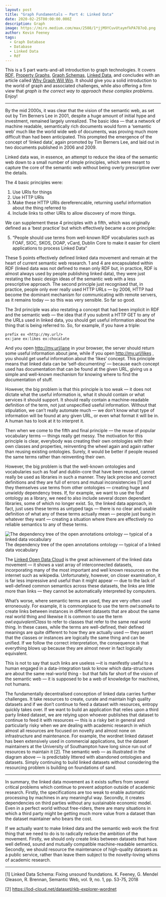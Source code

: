 ```yaml
---
layout: post
title: "Graph Fundamentals — Part 4: Linked Data"
date: 2020-02-25T00:00:00.000Z
description: Graph
image: https://miro.medium.com/max/2508/1*jjM9YCuvUtaymfkPA787oQ.png
author: Kevin Feeney
tags:
  - Graph Database
  - Database
  - Linked Data
  - Rdf
---
```

This is a 5 part warts-and-all introduction to graph technologies. It covers [RDF](https://terminusdb.com/blog/2019/09/20/graph-fundamentals-part-1-rdf/), [Property Graphs](https://terminusdb.com/blog/2019/09/25/graph-fundamentals-part-2-labelled-property-graphs/), [Graph Schemas](https://terminusdb.com/blog/2019/10/03/graph-fundamentals-part-3-graph-schema-languages/), [Linked Data](https://terminusdb.com/blog/2020/02/25/graph-fundamentals-part-4-linked-data/), and concludes with an article called [Why Graph Will Win](https://terminusdb.com/blog/2020/03/02/why-graph-will-win/). It should give you a solid introduction to the world of graph and associated challenges, while also offering a firm view that *graph is the correct way to approach these complex problems*. Enjoy!

- - -

By the mid 2000s, it was clear that the vision of the semantic web, as set out by Tim Berners Lee in 2001, despite a huge amount of initial hype and investment, remained largely unrealized. The basic idea — that a network of machine readable, semantically rich documents would form a ‘semantic web’ much like the world wide web of documents, was proving much more difficult than had been anticipated. This prompted the emergence of the concept of ‘linked data’, again promoted by Tim Berners Lee, and laid out in two documents published in 2006 and 2009.

Linked data was, in essence, an attempt to reduce the idea of the semantic web down to a small number of simple principles, which were meant to capture the core of the semantic web without being overly prescriptive over the details.

The 4 basic principles were:

1. Use URIs for things
2. Use HTTP URIs
3. Make these HTTP URIs dereferencable, returning useful information about the thing referred to
4. Include links to other URIs to allow discovery of more things.

We can supplement these 4 principles with a fifth, which was originally defined as a ‘best practice’ but which effectively became a core principle:

5. “People should use terms from well-known RDF vocabularies such as FOAF, SIOC, SKOS, DOAP, vCard, Dublin Core to make it easier for client applications to process Linked Data”

These 5 points effectively defined linked data movement and remain at the heart of current semantic web research. 1 and 4 are encapsulated within RDF (linked data was not defined to mean only RDF but, in practice, RDF is almost always used by people publishing linked data), they were just restating the basic design ideas of the semantic web with a less prescriptive approach. The second principle just recognised that, in practice, people only ever really used HTTP URLs — by 2006, HTTP had become the dominant mechanism for communicating with remote servers, as it remains today — so this was very sensible. So far so good.

The 3rd principle was also restating a concept that had been implicit in RDF and the semantic web — the idea that if you submit a HTTP GET to any of the URLs used in linked data, you should get useful information about the thing that is being referred to. So, for example, if you have a triple:

```
prefix ex <http://my.url/>
ex:jane ex:likes ex:chocalate
```

And you open http://my.url/jane in your browser, the server should return some useful information about jane, while if you open http://my.url/likes , you should get useful information about the ‘likes’ concept. This principle means that linked data can be ‘self-documenting’ — because each concept used has documentation that can be found at the given URL, giving us a simple and well-known mechanism for knowing where to find the documentation of stuff.

However, the big problem is that this principle is too weak — it does not dictate what the useful information is, what it should contain or what services it should support. It should really contain a machine-readable definition of the term, not just unspecified useful information. Without that stipulation, we can’t really automate much — we don’t know what type of information will be found at any given URL, or even what format it will be in. A human has to look at it to interpret it.

Then when we come to the fifth and final principle — the reuse of popular vocabulary terms — things really get messy. The motivation for this principle is clear, everybody was creating their own ontologies with their own classes and properties, reinventing the wheel again and again rather than reusing existing ontologies. Surely, it would be better if people reused the same terms rather than reinventing their own.

However, the big problem is that the well-known ontologies and vocabularies such as foaf and dublin-core that have been reused, cannot really be used as libraries in such a manner. They lack precise and correct definitions and they are full of errors and mutual inconsistencies \[1] and they themselves use terms from other ontologies — creating huge and unwieldy dependency trees. If, for example, we want to use the foaf ontology as a library, we need to also include several dozen dependant libraries, some of which no longer exist. So, the linked data approach, in fact, just uses these terms as untyped tags — there is no clear and usable definition of what any of these terms actually mean — people just bung in whatever they want — creating a situation where there are effectively no reliable semantics to any of these terms.

![The dependency tree of the open annotations ontology — typical of a linked data vocabulary](https://miro.medium.com/max/2508/1*jjM9YCuvUtaymfkPA787oQ.png) The dependency tree of the open annotations ontology — typical of a linked data vocabulary

The [Linked Open Data Cloud](https://lod-cloud.net/) is the great achievement of the linked data movement — it shows a vast array of interconnected datasets, incorporating many of the most important and well known resources on the internet such as wikipedia. Unfortunately, however, on closer examination, it is far less impressive and useful than it might appear — due to the lack of well-defined common semantics across these datasets, the links are little more than links — they cannot be automatically interpreted by computers.

What’s worse, where semantic terms are used, they are very often used erroneously. For example, it is commonplace to use the term *owl:sameAs* to create links between instances in different datasets that are about the same real world thing and likewise it is common to use the term *owl:equivalentClass* to refer to classes that refer to the same real world thing. In these cases, while the terms are well-defined, their defined meanings are quite different to how they are actually used — they assert that the classes or instances are logically the same thing and can be unified. If we follow the correct interpretation, the consequence is that everything blows up because they are almost never in fact logically equivalent.

This is not to say that such links are useless —it is manifestly useful to a human engaged in a data-integration task to know which data-structures are about the same real-world thing - but that falls far short of the vision of the semantic web — it is supposed to be a web of knowledge for machines, not humans.

The fundamentally decentralised conception of linked data carries further challenges. It take resources to create, curate and maintain high quality datasets and if we don’t continue to feed a dataset with resources, entropy quickly takes over. If we want to build an application that relies upon a third party linked dataset, we are relying upon whoever publishes that dataset to continue to feed it with resources — this is a risky bet in general and particularly risky when we are dealing with academic research in which almost all resources are focused on novelty and almost none on infrastructure and maintenance. For example, the wordnet linked dataset has been extensively used in commercial applications, but the dataset maintainers at the University of Southampton have long since run out of resources to maintain it \[2]. The semantic web — as illustrated in the diagram above — is predictably littered with abandoned ontologies and datasets. Simply continuing to build linked datasets without considering the resourcing problem is building on foundations of sand.

- - -

In summary, the linked data movement as it exists suffers from several critical problems which continue to prevent adoption outside of academic research. Firstly, the specifications are too weak to enable automatic processing by machines in any meaningful way. Secondly, it creates dependencies on third parties without any sustainable economic model. Even in a perfect world without free-riders, there are many situations in which a third party might be getting much more value from a dataset than the dataset maintainer who bears the cost.

If we actually want to make linked data and the semantic web work the first thing that we need to do is to radically reduce the ambition of the movement. Firstly, we should only create links between datasets that have well defined, sound and mutually compatible machine-readable semantics. Secondly, we should resource the maintenance of high-quality datasets as a public service, rather than leave them subject to the novelty-loving whims of academic research.

- - -

\[1] Linked Data Schema: Fixing unsound foundations. K. Feeney, G. Mendel Gleason, R. Brennan, Semantic Web, vol. 9, no. 1, pp. 53-75, 2018

\[2] https://lod-cloud.net/dataset/rkb-explorer-wordnet